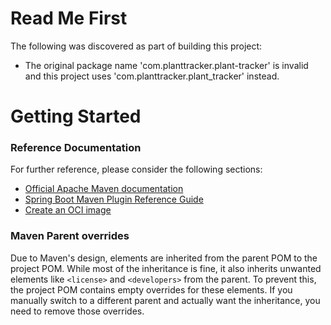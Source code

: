 # Read Me First
The following was discovered as part of building this project:

* The original package name 'com.planttracker.plant-tracker' is invalid and this project uses 'com.planttracker.plant_tracker' instead.

# Getting Started

### Reference Documentation
For further reference, please consider the following sections:

* [Official Apache Maven documentation](https://maven.apache.org/guides/index.html)
* [Spring Boot Maven Plugin Reference Guide](https://docs.spring.io/spring-boot/4.0.0-SNAPSHOT/maven-plugin)
* [Create an OCI image](https://docs.spring.io/spring-boot/4.0.0-SNAPSHOT/maven-plugin/build-image.html)

### Maven Parent overrides

Due to Maven's design, elements are inherited from the parent POM to the project POM.
While most of the inheritance is fine, it also inherits unwanted elements like `<license>` and `<developers>` from the parent.
To prevent this, the project POM contains empty overrides for these elements.
If you manually switch to a different parent and actually want the inheritance, you need to remove those overrides.

